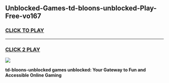 
## Unblocked-Games-td-bloons-unblocked-Play-Free-vo167
<h3>
<a href="https://premium76.site?title=td-bloons-unblocked&ref=23A">CLICK TO PLAY</a></h3>
<hr>

<h3>
<a href="https://premium76.site?title=td-bloons-unblocked&ref=23A">CLICK 2 PLAY</a>
  
</h3>

<a href="https://premium76.site?title=td-bloons-unblocked&ref=23A"><img src="https://clearcache.store/games.png"></a>


**td-bloons-unblocked games unblocked: Your Gateway to Fun and Accessible Online Gaming**
